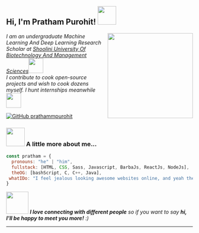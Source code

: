 <h2> Hi, I'm Pratham Purohit! <img src="https://media.giphy.com/media/My7W2lT1A4iXFhGxie/giphy.gif" width="50"></h2>
<img align='right' src="https://media.giphy.com/media/ieyl9zmCjO4b4t6qoY/giphy.gif" width="230">
<p><em>I am an undergraduate Machine Learning And Deep Learning Research Scholar at <a href="https://shooliniuniversity.com/">Shoolini University Of Biotechnology And Management Sciences</a><img src="https://media.giphy.com/media/Vh2PDNlPoJ6XoPDcIc/giphy.gif" width="40"></br>I contribute to cook open-source projects and wish to cook dozens myself. I hunt internships meanwhile<img src="https://media.giphy.com/media/Un1LLxF5NodZ4rl73S/giphy.gif" width="40"> 
</em></p>

[![GitHub prathammpurohit](https://img.shields.io/github/followers/prathammpurohit?label=follow&style=social)](https://github.com/prathammpurohit)


### <img src="https://media.giphy.com/media/mFe1RIfvGduck9VVS1/giphy.gif" width="50"> A little more about me...  

```javascript
const pratham = {
  pronouns: "he" | "him",
  fullstack: [HTML, CSS, Sass, Javascript, BarbaJs, ReactJs, NodeJs],
  theOG: [bashScript, C, C++, Java],
 whatIDo: "I feel jealous looking awesome websites online, and yeah the jealousy motivates me to code more🤧. I do comeptitive coding using C,C++ and Java meantimes."
}
```

<img src="https://media.giphy.com/media/LnQjpWaON8nhr21vNW/giphy.gif" width="60"> <em><b>I love connecting with different people</b> so if you want to say <b>hi, I'll be happy to meet you more!</b> :)</em>

---
